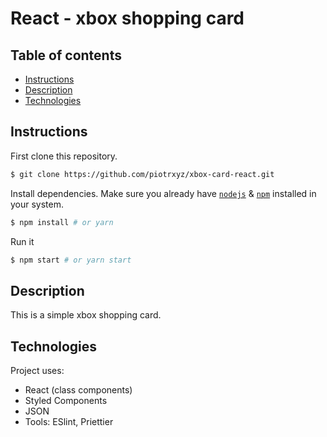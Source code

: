 # React - xbox shopping card

## Table of contents

- [Instructions](#Instructions)
- [Description](#Description)
- [Technologies](#Technologies)

## Instructions

First clone this repository.

```bash
$ git clone https://github.com/piotrxyz/xbox-card-react.git
```

Install dependencies. Make sure you already have [`nodejs`](https://nodejs.org/en/) & [`npm`](https://www.npmjs.com/) installed in your system.

```bash
$ npm install # or yarn
```

Run it

```bash
$ npm start # or yarn start
```

## Description

This is a simple xbox shopping card.

## Technologies

Project uses:

- React (class components)
- Styled Components
- JSON
- Tools: ESlint, Priettier
